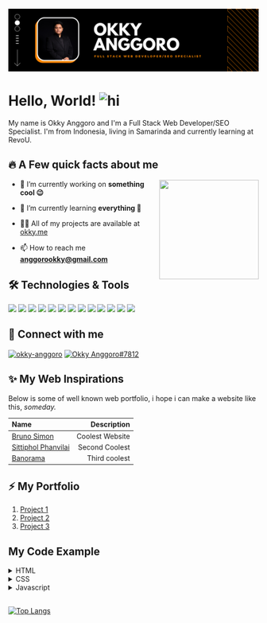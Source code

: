 ![](./assets/okky-banner.png "Okky Anggoro")

# Hello, World! <img src="https://user-images.githubusercontent.com/1303154/88677602-1635ba80-d120-11ea-84d8-d263ba5fc3c0.gif" width="28px" height="28px" alt="hi">

My name is Okky Anggoro and I'm a Full Stack Web Developer/SEO Specialist. I'm from Indonesia, living in Samarinda and currently learning at RevoU.

## :fire: A Few quick facts about me

<img align="right" src="https://media.giphy.com/media/H1dxi6xdh4NGQCZSvz/giphy.gif" width="200" height="200" />

- 🔭 I’m currently working on **something cool 😉**

- 🌱 I’m currently learning **everything 🤣**

- 👨‍💻 All of my projects are available at [okky.me](okky.me)

- 📫 How to reach me **anggorookky@gmail.com**

## :hammer_and_wrench: Technologies & Tools

![](https://img.shields.io/badge/HTML-239120?style=for-the-badge&logo=html5&logoColor=white)
![](https://img.shields.io/badge/CSS-239120?&style=for-the-badge&logo=css3&logoColor=white)
![](https://img.shields.io/badge/JavaScript-F7DF1E?style=for-the-badge&logo=javascript&logoColor=black)
![](https://img.shields.io/badge/Node.js-43853D?style=for-the-badge&logo=node.js&logoColor=white)
![](https://img.shields.io/badge/Express.js-404D59?style=for-the-badge)
![](https://img.shields.io/badge/React-20232A?style=for-the-badge&logo=react&logoColor=61DAFB)
![](https://img.shields.io/badge/PostgreSQL-316192?style=for-the-badge&logo=postgresql&logoColor=white)
![](https://img.shields.io/badge/MongoDB-4EA94B?style=for-the-badge&logo=mongodb&logoColor=white)
![](https://img.shields.io/badge/Google%20Analytics-E37400?style=for-the-badge&logo=google%20analytics&logoColor=white)
![](https://img.shields.io/badge/Cloudflare-F38020?style=for-the-badge&logo=Cloudflare&logoColor=white)
![](https://img.shields.io/badge/Digital_Ocean-0080FF?style=for-the-badge&logo=DigitalOcean&logoColor=white)
![](https://img.shields.io/badge/Vercel-000000?style=for-the-badge&logo=vercel&logoColor=white)
![](https://img.shields.io/badge/Visual_Studio_Code-0078D4?style=for-the-badge&logo=visual%20studio%20code&logoColor=white)

## :rocket: Connect with me

<a href="https://linkedin.com/in/okky-anggoro" target="blank"><img align="center" src="https://img.shields.io/badge/LinkedIn-0077B5?style=for-the-badge&logo=linkedin&logoColor=white" alt="okky-anggoro" height="30" width="100" /></a>
<a href="https://discord.gg/Okky Anggoro#7812" target="blank"><img align="center" src="https://img.shields.io/badge/Discord-7289DA?style=for-the-badge&logo=discord&logoColor=white" alt="Okky Anggoro#7812" height="30" width="100" /></a>

## :sparkles: My Web Inspirations

Below is some of well known web portfolio, i hope i can make a website like this, _someday._

| Name                                               |     Description |
| :------------------------------------------------- | --------------: |
| [Bruno Simon](https://bruno-simon.com/)            | Coolest Website |
| [Sittiphol Phanvilai](https://nuuneoi.com/profile) |  Second Coolest |
| [Banorama](https://banorama.banenor.no/)           |   Third coolest |

## :zap: My Portfolio

1. [Project 1](https://github.com/anggr/ProjectAlpha-MERN)
2. [Project 2](https://github.com/anggr/Alpha-BE-Pg)
3. [Project 3](https://github.com/anggr/Gamepedia)

## My Code Example

<details>
  <summary> HTML</summary>

```HTML
<main class="content">
  <h1>Hello World</h1>
  <p>This is a paragraph.</p>
</main>
```

</details>

<details>
  <summary> CSS</summary>

```CSS
.content {
  color: #111;
  font-size: 1.2rem;
}
```

</details>

<details>
  <summary> Javascript</summary>

```js
const text = "Hello World";
console.log(text);
```

</details>

##

[![Top Langs](https://github-readme-stats.vercel.app/api/top-langs/?username=anggr&layout=compact&langs_count=3)](https://github.com/anggr/github-readme-stats)

